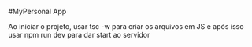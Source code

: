 #MyPersonal App

Ao iniciar o projeto, usar tsc -w para criar os arquivos em JS e após isso usar npm run dev para dar start ao servidor
